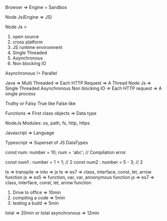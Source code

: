 Browser => Engine + Sandbox

Node Js(Engine => JS)


Node Js >
1. open source
2. cross platform
3. JS runtime environment
4. Single Threaded
5. Asynchronous 
6. Non blocking IO


Asynchronous != Parallel


Java => Multi Threaded => Each HTTP Request  => A Thread
Node Js => Single Threaded Asynchronous Non blocking IO => Each HTTP request => A single process


Truthy or Falsy
True like
False like


Functions => First class objects => Data type


NodeJs Modules: os, path, fs, http, https




Javascript => Language

Typescript => Superset of JS
DataTypes

const num: number = 10;
num = 'abc'; // Compilation error

const num1 : number = 1 + 1; // 2
const num2 : number = 5 - 3; // 2

ts => transpile => into => js
ts => es7 => class, interface, const, let, arrow function
js => es5 => function, var, var, annonymous function 
js => es7 => class, interface, const, let, arrow function




1. Drive to office => 10min
2. compiling a code => 5min
3. testing a build => 5min



total => 20min
or
total asynchronous => 12min